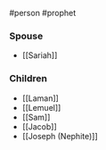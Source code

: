#person #prophet

### Spouse
- [[Sariah]]

### Children
- [[Laman]]
- [[Lemuel]]
- [[Sam]]
- [[Jacob]]
- [[Joseph (Nephite)]]
